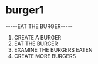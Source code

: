 # burger1

-----EAT THE BURGER-----

1.  CREATE A BURGER
2.  EAT THE BURGER
3.  EXAMINE THE BURGERS EATEN
4.  CREATE MORE BURGERS